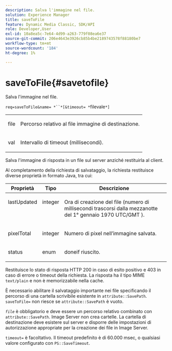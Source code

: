 ```yaml
---
description: Salva l'immagine nel file.
solution: Experience Manager
title: saveToFile
feature: Dynamic Media Classic, SDK/API
role: Developer,User
exl-id: 10a8ea5c-7e64-4d99-a263-779f08ea6e37
source-git-commit: 206e4643e3926cb85b4be2189743578f88180be7
workflow-type: tm+mt
source-wordcount: '184'
ht-degree: 1%

---
```


# saveToFile{#savetofile}

Salva l&#39;immagine nel file.

`req=saveToFile&name= *``*[&timeout= *`filevale`*]`

<table id="simpletable_5674FD9655FE4CDDB0E5DC8655890A66"> 
 <tr class="strow"> 
  <td class="stentry"> <p><span class="varname"> file</span> </p> </td> 
  <td class="stentry"> <p>Percorso relativo al file immagine di destinazione. </p></td> 
 </tr> 
 <tr class="strow"> 
  <td class="stentry"> <p><span class="varname"> val</span> </p></td> 
  <td class="stentry"> <p>Intervallo di timeout (millisecondi). </p></td> 
 </tr> 
</table>

Salva l&#39;immagine di risposta in un file sul server anziché restituirla al client.

Al completamento della richiesta di salvataggio, la richiesta restituisce diverse proprietà in formato Java, tra cui:

<table id="table_8BA8F75A0B7241BAB9B4359F97C21137"> 
 <thead> 
  <tr> 
   <th class="entry"> <b> Proprietà</b> </th> 
   <th class="entry"> <b> Tipo</b> </th> 
   <th class="entry"> <b> Descrizione</b> </th> 
  </tr> 
 </thead>
 <tbody> 
  <tr valign="top"> 
   <td> <p> <span class="codeph"> lastUpdated</span> </p> </td> 
   <td> <p> integer </p> </td> 
   <td> <p>Ora di creazione del file (numero di millisecondi trascorsi dalla mezzanotte del 1° gennaio 1970 UTC/GMT ). </p> </td> 
  </tr> 
  <tr valign="top"> 
   <td> <p> <span class="codeph"> pixelTotal</span> </p> </td> 
   <td> <p> integer </p> </td> 
   <td> <p> Numero di pixel nell’immagine salvata. </p> </td> 
  </tr> 
  <tr valign="top"> 
   <td> <p> <span class="codeph"> status</span> </p> </td> 
   <td> <p> enum </p> </td> 
   <td> <p> <span class="codeph"> </span> doneif riuscito. </p> </td> 
  </tr> 
 </tbody> 
</table>

Restituisce lo stato di risposta HTTP 200 in caso di esito positivo e 403 in caso di errore o timeout della richiesta. La risposta ha il tipo MIME `text/plain` e non è memorizzabile nella cache.

È necessario abilitare il salvataggio importante nei file specificando il percorso di una cartella scrivibile esistente in `attribute::SavePath`. `saveToFile=` non riesce se  `attribute::SavePath` è vuoto.

*`file`* è obbligatorio e deve essere un percorso relativo combinato con  `attribute::SavePath`. Image Server non crea cartelle. La cartella di destinazione deve esistere sul server e disporre delle impostazioni di autorizzazione appropriate per la creazione dei file in Image Server.

`timeout=` è facoltativo. Il timeout predefinito è di 60.000 msec, o qualsiasi valore configurato con `PS::SaveTimeout`.
